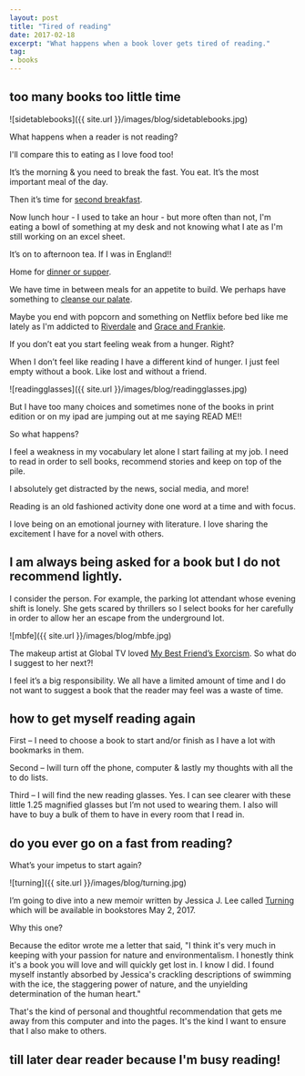 ```yaml
---
layout: post
title: "Tired of reading"
date: 2017-02-18    
excerpt: "What happens when a book lover gets tired of reading."
tag:
- books
---
```


## too many books too little time

![sidetablebooks]({{ site.url }}/images/blog/sidetablebooks.jpg)

What happens when a reader is not reading?

I'll compare this to eating as I love food too!

It’s the morning & you need to break the fast. You eat. It’s the most important meal of the day.

Then it’s time for [second breakfast](https://www.youtube.com/watch?v=dLXeL4HbPr4 ).

Now lunch hour - I used to take an hour - but more often than not, I'm eating a bowl of something at my desk and not knowing what I ate as I'm still working on an excel sheet.

It’s on to afternoon tea. If I was in England!!

Home for [dinner or supper](http://blog.dictionary.com/supper-vs-dinner/ ).  

We have time in between meals for an appetite to build. We perhaps have something to [cleanse our palate](http://healthyeating.sfgate.com/foods-cleanse-palate-2261.html).

Maybe you end with popcorn and something on Netflix before bed like me lately as I'm addicted to [Riverdale](https://en.wikipedia.org/wiki/Riverdale_(2017_TV_series)) and [Grace and Frankie](http://www.imdb.com/title/tt3609352/).

If you don’t eat you start feeling weak from a hunger. Right?

When I don’t feel like reading I have a different kind of hunger.  I just feel empty without a book. Like lost and without a friend.

![readingglasses]({{ site.url }}/images/blog/readingglasses.jpg)

But I have too many choices and sometimes none of the books in print edition or on my ipad are jumping out at me saying READ ME!!

So what happens?

I feel a weakness in my vocabulary let alone I start failing at my job. I need to read in order to sell books, recommend stories and keep on top of the pile.

I absolutely get distracted by the news, social media, and more!

Reading is an old fashioned activity done one word at a time and with focus.

I love being on an emotional journey with literature. I love sharing the excitement I have for a novel with others.

## I am always being asked for a book but I do not recommend lightly.

I consider the person. For example, the parking lot attendant whose evening shift is lonely. She gets scared by thrillers so I select books for her carefully in order to allow her an escape from the underground lot.

![mbfe]({{ site.url }}/images/blog/mbfe.jpg)

The makeup artist at Global TV loved [My Best Friend’s Exorcism](http://www.goodreads.com/book/show/26118005-my-best-friend-s-exorcism). So what do I suggest to her next?!

I feel it’s a big responsibility. We all have a limited amount of time and I do not want to suggest a book that the reader may feel was a waste of time.

## how to get myself reading again

First – I need to choose a book to start and/or finish as I have a lot with bookmarks in them.

Second – Iwill turn off the phone, computer & lastly my thoughts with all the to do lists.

Third – I will find the new reading glasses. Yes. I can see clearer with these little 1.25 magnified glasses but I’m not used to wearing them. I also will have to buy a bulk of them to have in every room that I read in.

## do you ever go on a fast from reading?

What’s your impetus to start again?

![turning]({{ site.url }}/images/blog/turning.jpg)

I’m going to dive into a new memoir written by Jessica J. Lee called [Turning](https://www.chapters.indigo.ca/en-ca/books/turning-jessica-j-lee/9780735233263-item.html) which will be available in bookstores May 2, 2017.

Why this one?

Because the editor wrote me a letter that said, "I think it's very much in keeping with your passion for nature and environmentalism. I honestly think it's a book you will love and will quickly get lost in. I know I did. I found myself instantly absorbed by Jessica's crackling descriptions of swimming with the ice, the staggering power of nature, and the unyielding determination of the human heart."  

That's the kind of personal and thoughtful recommendation that gets me away from this computer and into the pages. It's the kind I want to ensure that I also make to others.

## till later dear reader because I'm busy reading!
